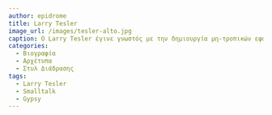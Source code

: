 ```yaml
---
author: epidrome
title: Larry Tesler 
image_url: /images/tesler-alto.jpg
caption: Ο Larry Tesler έγινε γνωστός με την δημιουργία μη-τροπικών εφαρμογών οι οποίες βελτίωσαν σημαντικά την προσβασιμότητα στις εφαρμογές των υπολογιστών για τους απλούς χρήστες. 
categories:
  - Βιογραφία 
  - Αρχέτυπα 
  - Στυλ Διάδρασης
tags:
  - Larry Tesler 
  - Smalltalk
  - Gypsy
---
```

